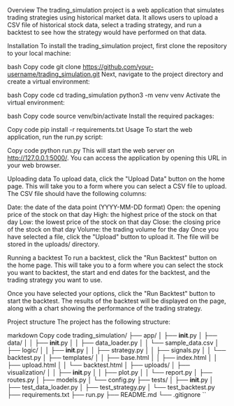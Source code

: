 Overview
The trading_simulation project is a web application that simulates trading strategies using historical market data. It allows users to upload a CSV file of historical stock data, select a trading strategy, and run a backtest to see how the strategy would have performed on that data.

Installation
To install the trading_simulation project, first clone the repository to your local machine:

bash
Copy code
git clone https://github.com/your-username/trading_simulation.git
Next, navigate to the project directory and create a virtual environment:

bash
Copy code
cd trading_simulation
python3 -m venv venv
Activate the virtual environment:

bash
Copy code
source venv/bin/activate
Install the required packages:

Copy code
pip install -r requirements.txt
Usage
To start the web application, run the run.py script:

Copy code
python run.py
This will start the web server on http://127.0.0.1:5000/. You can access the application by opening this URL in your web browser.

Uploading data
To upload data, click the "Upload Data" button on the home page. This will take you to a form where you can select a CSV file to upload. The CSV file should have the following columns:

Date: the date of the data point (YYYY-MM-DD format)
Open: the opening price of the stock on that day
High: the highest price of the stock on that day
Low: the lowest price of the stock on that day
Close: the closing price of the stock on that day
Volume: the trading volume for the day
Once you have selected a file, click the "Upload" button to upload it. The file will be stored in the uploads/ directory.

Running a backtest
To run a backtest, click the "Run Backtest" button on the home page. This will take you to a form where you can select the stock you want to backtest, the start and end dates for the backtest, and the trading strategy you want to use.

Once you have selected your options, click the "Run Backtest" button to start the backtest. The results of the backtest will be displayed on the page, along with a chart showing the performance of the trading strategy.

Project structure
The project has the following structure:

markdown
Copy code
trading_simulation/
├── app/
│   ├── __init__.py
│   ├── data/
│   │   ├── __init__.py
│   │   ├── data_loader.py
│   │   └── sample_data.csv
│   ├── logic/
│   │   ├── __init__.py
│   │   ├── strategy.py
│   │   ├── signals.py
│   │   └── backtest.py
│   ├── templates/
│   │   ├── base.html
│   │   ├── index.html
│   │   ├── upload.html
│   │   └── backtest.html
│   ├── uploads/
│   ├── visualization/
│   │   ├── __init__.py
│   │   ├── plot.py
│   │   └── report.py
│   ├── routes.py
│   ├── models.py
│   └── config.py
├── tests/
│   ├── __init__.py
│   ├── test_data_loader.py
│   ├── test_strategy.py
│   └── test_backtest.py
├── requirements.txt
├── run.py
├── README.md
└── .gitignore
``